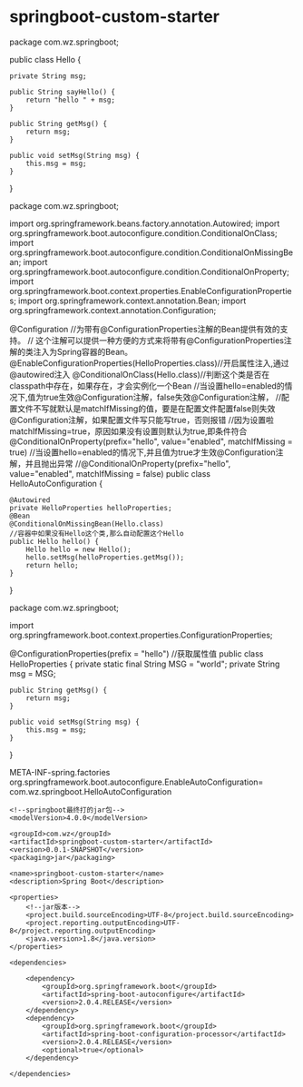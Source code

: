 # springboot-custom-starter


package com.wz.springboot;

public class Hello {

    private String msg;

    public String sayHello() {
        return "hello " + msg;
    }

    public String getMsg() {
        return msg;
    }

    public void setMsg(String msg) {
        this.msg = msg;
    }
}


package com.wz.springboot;

import org.springframework.beans.factory.annotation.Autowired;
import org.springframework.boot.autoconfigure.condition.ConditionalOnClass;
import org.springframework.boot.autoconfigure.condition.ConditionalOnMissingBean;
import org.springframework.boot.autoconfigure.condition.ConditionalOnProperty;
import org.springframework.boot.context.properties.EnableConfigurationProperties;
import org.springframework.context.annotation.Bean;
import org.springframework.context.annotation.Configuration;

@Configuration //为带有@ConfigurationProperties注解的Bean提供有效的支持。
// 这个注解可以提供一种方便的方式来将带有@ConfigurationProperties注解的类注入为Spring容器的Bean。
@EnableConfigurationProperties(HelloProperties.class)//开启属性注入,通过@autowired注入
@ConditionalOnClass(Hello.class)//判断这个类是否在classpath中存在，如果存在，才会实例化一个Bean
//当设置hello=enabled的情况下,值为true生效@Configuration注解，false失效@Configuration注解，
//配置文件不写就默认是matchIfMissing的值，要是在配置文件配置false则失效@Configuration注解，如果配置文件写只能写true，否则报错
//因为设置啦matchIfMissing=true，原因如果没有设置则默认为true,即条件符合
@ConditionalOnProperty(prefix="hello", value="enabled", matchIfMissing = true)
//当设置hello=enabled的情况下,并且值为true才生效@Configuration注解，并且抛出异常
//@ConditionalOnProperty(prefix="hello", value="enabled", matchIfMissing = false)
public class HelloAutoConfiguration {

    @Autowired
    private HelloProperties helloProperties;
    @Bean
    @ConditionalOnMissingBean(Hello.class)
    //容器中如果没有Hello这个类,那么自动配置这个Hello
    public Hello hello() {
        Hello hello = new Hello();
        hello.setMsg(helloProperties.getMsg());
        return hello;
    }

}


package com.wz.springboot;

import org.springframework.boot.context.properties.ConfigurationProperties;

@ConfigurationProperties(prefix = "hello") //获取属性值
public class HelloProperties {
    private static final String MSG = "world";
    private String msg = MSG;

    public String getMsg() {
        return msg;
    }

    public void setMsg(String msg) {
        this.msg = msg;
    }
}


META-INF-spring.factories
org.springframework.boot.autoconfigure.EnableAutoConfiguration=\
com.wz.springboot.HelloAutoConfiguration


<?xml version="1.0" encoding="UTF-8"?>
<project xmlns="http://maven.apache.org/POM/4.0.0" xmlns:xsi="http://www.w3.org/2001/XMLSchema-instance"
		 xsi:schemaLocation="http://maven.apache.org/POM/4.0.0 http://maven.apache.org/xsd/maven-4.0.0.xsd">

	<!--springboot最终打的jar包-->
	<modelVersion>4.0.0</modelVersion>

	<groupId>com.wz</groupId>
	<artifactId>springboot-custom-starter</artifactId>
	<version>0.0.1-SNAPSHOT</version>
	<packaging>jar</packaging>

	<name>springboot-custom-starter</name>
	<description>Spring Boot</description>

	<properties>
		<!--jar版本-->
		<project.build.sourceEncoding>UTF-8</project.build.sourceEncoding>
		<project.reporting.outputEncoding>UTF-8</project.reporting.outputEncoding>
		<java.version>1.8</java.version>
	</properties>

	<dependencies>

		<dependency>
			<groupId>org.springframework.boot</groupId>
			<artifactId>spring-boot-autoconfigure</artifactId>
			<version>2.0.4.RELEASE</version>
		</dependency>
		<dependency>
			<groupId>org.springframework.boot</groupId>
			<artifactId>spring-boot-configuration-processor</artifactId>
			<version>2.0.4.RELEASE</version>
			<optional>true</optional>
		</dependency>

	</dependencies>

</project>


